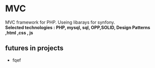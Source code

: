 # MVC
MVC framework for PHP. Useing libarays for synfony.<br>
<b>Selected technologies : PHP, mysql, sql, OPP,SOLID, Design Patterns ,html ,css , js </b>

<h2>futures in projects</h2>
<ul>
  <li>fqef</li>
</ul>
